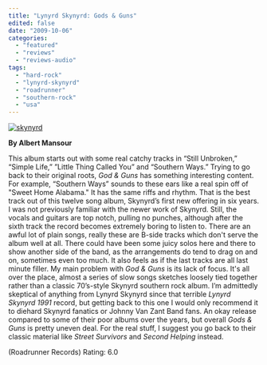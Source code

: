 ```yaml
---
title: "Lynyrd Skynyrd: Gods & Guns"
edited: false
date: "2009-10-06"
categories:
  - "featured"
  - "reviews"
  - "reviews-audio"
tags:
  - "hard-rock"
  - "lynyrd-skynyrd"
  - "roadrunner"
  - "southern-rock"
  - "usa"
---
```


[![skynyrd](http://www.hellbound.ca/wp-content/uploads/2009/10/skynyrd-300x300.jpg "skynyrd")](http://www.hellbound.ca/wp-content/uploads/2009/10/skynyrd.jpg)

**By Albert Mansour**

This album starts out with some real catchy tracks in “Still Unbroken,” “Simple Life,” ”Little Thing Called You” and “Southern Ways.” Trying to go back to their original roots, _God & Guns_ has something interesting content. For example, “Southern Ways” sounds to these ears like a real spin off of "Sweet Home Alabama." It has the same riffs and rhythm. That is the best track out of this twelve song album, Skynyrd’s first new offering in six years. I was not previously familiar with the newer work of Skynyrd. Still, the vocals and guitars are top notch, pulling no punches, although after the sixth track the record becomes extremely boring to listen to. There are an awful lot of plain songs, really these are B-side tracks which don't serve the album well at all. There could have been some juicy solos here and there to show another side of the band, as the arrangements do tend to drag on and on, sometimes even too much. It also feels as if the last tracks are all last minute filler. My main problem with _God & Guns_ is its lack of focus. It's all over the place, almost a series of slow songs sketches loosely tied together rather than a classic 70’s-style Skynyrd southern rock album. I’m admittedly skeptical of anything from Lynyrd Skynyrd since that terrible _Lynyrd Skynyrd 1991_ record, but getting back to this one I would only recommend it to diehard Skynyrd fanatics or Johnny Van Zant Band fans. An okay release compared to some of their poor albums over the years, but overall _Gods & Guns_ is pretty uneven deal. For the real stuff, I suggest you go back to their classic material like _Street Survivors_ and _Second Helping_ instead.

(Roadrunner Records) Rating: 6.0
